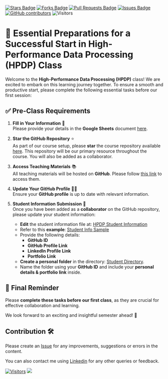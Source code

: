 <a href="https://github.com/drshahizan/HPDP/stargazers"><img src="https://img.shields.io/github/stars/drshahizan/HPDP" alt="Stars Badge"/></a>
<a href="https://github.com/drshahizan/HPDP/network/members"><img src="https://img.shields.io/github/forks/drshahizan/HPDP" alt="Forks Badge"/></a>
<a href="https://github.com/drshahizan/HPDP/pulls"><img src="https://img.shields.io/github/issues-pr/drshahizan/HPDP" alt="Pull Requests Badge"/></a>
<a href="https://github.com/drshahizan/HPDP/issues"><img src="https://img.shields.io/github/issues/drshahizan/HPDP" alt="Issues Badge"/></a>
<a href="https://github.com/drshahizan/HPDP/graphs/contributors"><img alt="GitHub contributors" src="https://img.shields.io/github/contributors/drshahizan/Python_Tutorial?color=2b9348"></a>
![Visitors](https://api.visitorbadge.io/api/visitors?path=https%3A%2F%2Fgithub.com%2Fdrshahizan%2FHPDP&labelColor=%23d9e3f0&countColor=%23697689&style=flat)

# 🚀 Essential Preparations for a Successful Start in High-Performance Data Processing (HPDP) Class  

Welcome to the **High-Performance Data Processing (HPDP)** class! We are excited to embark on this learning journey together. To ensure a smooth and productive start, please complete the following essential tasks before our first session:  

## ✅ **Pre-Class Requirements**  

1. **Fill in Your Information** 📝  
   Please provide your details in the **Google Sheets** document [here](https://liveutm-my.sharepoint.com/:x:/g/personal/shahizan_live_utm_my/EaSdz8QuZKJHqMxXLxMDZ2UBSKCN_qS763jU0xb7PBtPaw?e=Wsf9FO).  

2. **Star the GitHub Repository** ⭐  
   As part of our course setup, please **star** the course repository available [here](https://github.com/drshahizan/HPDP). This repository will be our primary resource throughout the course. You will also be added as a collaborator.  

3. **Access Teaching Materials** 📚  
   All teaching materials will be hosted on **GitHub**. Please follow [this link](https://github.com/drshahizan/HPDP) to access them.  

4. **Update Your GitHub Profile** 👨‍💻  
   Ensure your **GitHub profile** is up to date with relevant information.  

5. **Student Information Submission** 🔗  
   Once you have been added as a **collaborator** on the GitHub repository, please update your student information:  
   - **Edit** the student information file at: [HPDP Student Information](https://github.com/drshahizan/HPDP/blob/main/2425/student/readme.md)  
   - Refer to this **example**: [Student Info Sample](https://github.com/drshahizan/HPDP/blob/main/student.md)  
   - Provide the following details:  
     - **GitHub ID**  
     - **GitHub Profile Link**  
     - **LinkedIn Profile Link**  
     - **Portfolio Link**  
   - **Create a personal folder** in the directory: [Student Directory](https://github.com/drshahizan/HPDP/tree/main/2425/student).  
   - Name the folder using your **GitHub ID** and include your **personal details & portfolio link** inside.  

## 🎯 **Final Reminder**  
Please **complete these tasks before our first class**, as they are crucial for effective collaboration and learning.  

We look forward to an exciting and insightful semester ahead! 🚀 

## Contribution 🛠️
Please create an [Issue](https://github.com/drshahizan/HPDP/issues) for any improvements, suggestions or errors in the content.

You can also contact me using [Linkedin](https://www.linkedin.com/in/drshahizan/) for any other queries or feedback.

[![Visitors](https://api.visitorbadge.io/api/visitors?path=https%3A%2F%2Fgithub.com%2Fdrshahizan&labelColor=%23697689&countColor=%23555555&style=plastic)](https://visitorbadge.io/status?path=https%3A%2F%2Fgithub.com%2Fdrshahizan)
![](https://hit.yhype.me/github/profile?user_id=81284918)

